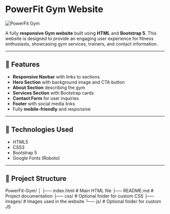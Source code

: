 # PowerFit Gym Website

![PowerFit Gym](https://images.pexels.com/photos/1954524/pexels-photo-1954524.jpeg)

A fully **responsive Gym website** built using **HTML** and **Bootstrap 5**. This website is designed to provide an engaging user experience for fitness enthusiasts, showcasing gym services, trainers, and contact information.

---

## 🔹 Features

- **Responsive Navbar** with links to sections
- **Hero Section** with background image and CTA button
- **About Section** describing the gym
- **Services Section** with Bootstrap cards
- **Contact Form** for user inquiries
- **Footer** with social media links
- Fully **mobile-friendly** and responsive

---

## 🔹 Technologies Used

- HTML5
- CSS3
- Bootstrap 5
- Google Fonts (Roboto)

---

## 🔹 Project Structure

PowerFit-Gym/
│
├── index.html # Main HTML file
├── README.md # Project documentation
├── css/ # Optional folder for custom CSS
├── images/ # Images used in the website
└── js/ # Optional folder for custom JS


